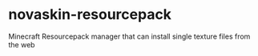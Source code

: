 # novaskin-resourcepack
Minecraft Resourcepack manager that can install single texture files from the web
